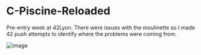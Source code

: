 # C-Piscine-Reloaded
Pre-entry week at 42Lyon. 
There were issues with the moulinette so I made 42 push attempts to identify where the problems were coming from.

![image](https://github.com/user-attachments/assets/00cdf222-20ec-4d52-bdef-7a6a642c0292)
